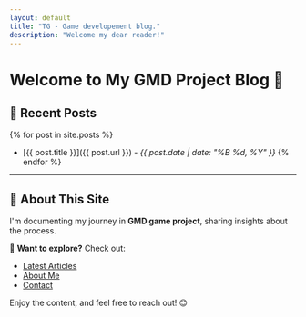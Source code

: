 ```yaml
---
layout: default
title: "TG - Game developement blog."
description: "Welcome my dear reader!"
---
```


# Welcome to My GMD Project Blog 🚀
<!-- This is a simple Jekyll-powered blog hosted on **GitHub Pages**. -->

## 📌 Recent Posts
{% for post in site.posts %}
- [{{ post.title }}]({{ post.url }}) - *{{ post.date | date: "%B %d, %Y" }}*
  {% endfor %}

---

## 📖 About This Site
I'm documenting my journey in **GMD game project**, sharing insights about the process.

🌟 **Want to explore?** Check out:
- [Latest Articles](/blog)
- [About Me](/about)
- [Contact](/contact)

Enjoy the content, and feel free to reach out! 😊
